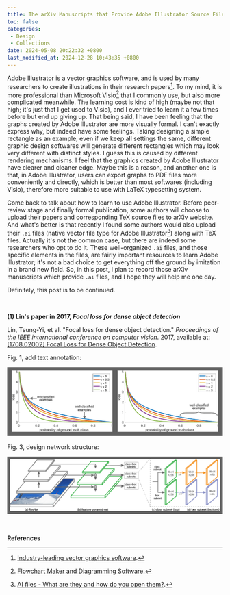 ```yaml
---
title: The arXiv Manuscripts that Provide Adobe Illustrator Source Files of their Delicate Illustrations
toc: false
categories:
 - Design
 - Collections
date: 2024-05-08 20:22:32 +0800
last_modified_at: 2024-12-28 10:43:35 +0800
---
```


Adobe Illustrator is a vector graphics software, and is used by many researchers to create illustrations in their research papers[^1].  To my mind, it is more professional than Microsoft Visio[^2] that I commonly use, but also more complicated meanwhile. The learning cost is kind of high (maybe not that high; it's just that I get used to Visio), and I ever tried to learn it a few times before but end up giving up. That being said, I have been feeling that the graphs created by Adobe Illustrator are more visually formal. I can't exactly express why, but indeed have some feelings. Taking designing a simple rectangle as an example, even if we keep all settings the same, different graphic design softwares will generate different rectangles which may look very different with distinct styles. I guess this is caused by different rendering mechanisms. I feel that the graphics created by Adobe Illustrator have clearer and cleaner edge. Maybe this is a reason, and another one is that, in Adobe Illustrator, users can export graphs to PDF files more conveniently and directly, which is better than most softwares (including Visio), therefore more suitable to use with LaTeX typesetting system. 

Come back to talk about how to learn to use Adobe Illustrator. Before peer-review stage and finally formal publication, some authors will choose to upload their papers and corresponding TeX source files to arXiv website. And what's better is that recently I found some authors would also upload their `.ai` files (native vector file type for Adobe Illustrator[^3]) along with TeX files. Actually it's not the common case, but there are indeed some researchers who opt to do it. These well-organized `.ai` files, and those specific elements in the files, are fairly important resources to learn Adobe Illustrator; it's not a bad choice to get everything off the ground by imitation in a brand new field. So, in this post, I plan to record those arXiv manuscripts which provide `.ai` files, and I hope they will help me one day. 

Definitely, this post is to be continued. 

<br>

**(1) Lin's paper in 2017, *Focal loss for dense object detection***

Lin, Tsung-Yi, et al. "Focal loss for dense object detection." *Proceedings of the IEEE international conference on computer vision*. 2017, available at: [[1708.02002] Focal Loss for Dense Object Detection](https://arxiv.org/abs/1708.02002).

Fig. 1, add text annotation:

![image-20240508202050860](https://raw.githubusercontent.com/HelloWorld-1017/blog-images/main/imgs/202405082021092.png)

Fig. 3, design network structure:

![image-20240508202213077](https://raw.githubusercontent.com/HelloWorld-1017/blog-images/main/imgs/202405082022162.png)

<br>

**References**

[^1]: [Industry-leading vector graphics software](https://www.adobe.com/products/illustrator/campaign/pricing.html?gclid=Cj0KCQjwxeyxBhC7ARIsAC7dS38drHuwAuEwO7zY-ioWmpC1HZHpUqKO_KuH_Z43FXFhG3xx4nDZD6MaAqMNEALw_wcB&sdid=QQ42P3HM&mv=search&mv2=paidsearch&ef_id=Cj0KCQjwxeyxBhC7ARIsAC7dS38drHuwAuEwO7zY-ioWmpC1HZHpUqKO_KuH_Z43FXFhG3xx4nDZD6MaAqMNEALw_wcB%3AG%3As&s_kwcid=AL%213085%213%21511546289494%21e%21%21g%21%21adobe+illustrator%2112662575398%21125882023328&mv=search&gad_source=1).
[^2]: [Flowchart Maker and Diagramming Software](https://www.microsoft.com/en-us/microsoft-365/visio/flowchart-software).
[^3]: [AI files - What are they and how do you open them?](https://www.adobe.com/creativecloud/file-types/image/vector/ai-file.html).

